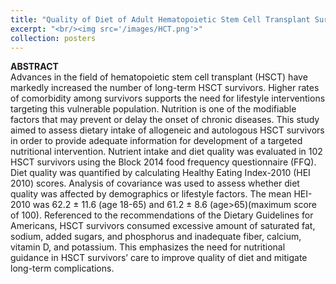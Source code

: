 ```yaml
---
title: "Quality of Diet of Adult Hematopoietic Stem Cell Transplant Survivors"
excerpt: "<br/><img src='/images/HCT.png'>"
collection: posters
---
```


**ABSTRACT**  
Advances in the field of hematopoietic stem cell transplant (HSCT) have markedly increased the number of long-term HSCT survivors. Higher rates of comorbidity among survivors supports the need for lifestyle interventions targeting this vulnerable population. Nutrition is one of the modifiable factors that may prevent or delay the onset of chronic diseases. This study aimed to assess dietary intake of allogeneic and autologous HSCT survivors in order to provide adequate information for development of a targeted nutritional intervention. Nutrient intake and diet quality was evaluated in 102 HSCT survivors using the Block 2014 food frequency questionnaire (FFQ). Diet quality was quantified by calculating Healthy Eating Index-2010 (HEI 2010) scores. Analysis of covariance was used to assess whether diet quality was affected by demographics or lifestyle factors. The mean HEI-2010 was 62.2 ± 11.6 (age 18-65) and 61.2 ± 8.6 (age>65)(maximum score of 100). Referenced to the recommendations of the Dietary Guidelines for Americans, HSCT survivors consumed excessive amount of saturated fat, sodium, added sugars, and phosphorus and inadequate fiber, calcium, vitamin D, and potassium. This emphasizes the need for nutritional guidance in HSCT survivors’ care to improve quality of diet and mitigate long-term complications.
